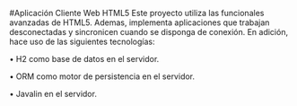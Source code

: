 #Aplicación Cliente Web HTML5
Este proyecto utiliza las funcionales avanzadas de HTML5. Ademas, implementa aplicaciones que trabajan desconectadas y sincronicen cuando se disponga de conexión.
En adición, hace uso de las siguientes tecnologías:
<p>• H2 como base de datos en el servidor. 
<p>• ORM como motor de persistencia en el servidor. 
<p>• Javalin en el servidor.
